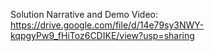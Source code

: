 Solution Narrative and Demo Video:
https://drive.google.com/file/d/14e79sy3NWY-kqpgyPw9_fHiToz6CDIKE/view?usp=sharing
